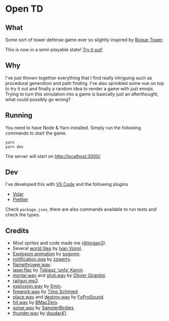 # Open TD

## What

Some sort of tower defense game ever so slightly inspired by [Rogue Tower](https://store.steampowered.com/app/1843760/Rogue_Tower/).

This is now in a semi-playable state! [Try it out!](https://lorgan3.github.io/open-td/)

## Why

I've just thrown together everything that I find really intriguing such as procedural generation and path finding. I've also sprinkled some vue on top to try it out and finally a random idea to render a game with just emojis. Trying to turn this simulation into a game is basically just an afterthought, what could possibly go wrong?

## Running

You need to have Node & Yarn installed. Simply run the following commands to start the game.

```
yarn
yarn dev
```

The server will start on [http://localhost:3000/](http://localhost:3000/)

## Dev

I've developed this with [VS Code](https://code.visualstudio.com/) and the following plugins

- [Volar](https://marketplace.visualstudio.com/items?itemName=Vue.volar)
- [Prettier](https://marketplace.visualstudio.com/items?itemName=esbenp.prettier-vscode)

Check `package.json`, there are also commands available to run tests and check the types.

## Credits

- Most sprites and code made me ([@lorgan3](https://github.com/lorgan3)).
- Several [world tiles](https://opengameart.org/content/basic-map-32x32-by-ivan-voirol) by [Ivan Voirol](https://opengameart.org/users/ivan-voirol).
- [Explosion animation](https://opengameart.org/content/explosion-3) by [sogomn](https://opengameart.org/users/sogomn).
- [notification.ogg](https://freesound.org/people/zzwerty/sounds/315878/) by [zzwerty](https://freesound.org/people/zzwerty/).
- [flamethrower.wav](https://freesound.org/people/deleted_user_13668154/sounds/616093/).
- [laser.flac](https://freesound.org/people/unfa/sounds/584191/) by [Tobiasz 'unfa' Karoń](https://freesound.org/people/unfa/).
- [mortar.wav](https://freesound.org/people/OGsoundFX/sounds/423108/) and [shot.wav](https://freesound.org/people/OGsoundFX/sounds/423114/) by [Olivier Girardot](https://freesound.org/people/OGsoundFX/).
- [railgun.mp3](https://freesound.org/people/deleted_user_1941307/sounds/155790/).
- [explosion.wav](https://freesound.org/people/EminYILDIRIM/sounds/553153/) by [Emin](https://freesound.org/people/EminYILDIRIM/).
- [firework.wav](https://freesound.org/people/TimoSchmied/sounds/530972/) by [Timo Schmied](https://freesound.org/people/TimoSchmied/).
- [place.wav](https://freesound.org/people/Robinhood76/sounds/254079/) and [destroy.wav](https://freesound.org/people/Robinhood76/sounds/503554/) by [FxProSound](https://freesound.org/people/Robinhood76/).
- [hit.wav](https://freesound.org/people/BMacZero/sounds/96138/) by [BMacZero](https://freesound.org/people/BMacZero/).
- [sonar.wav](https://freesound.org/people/SamsterBirdies/sounds/371178/) by [SamsterBirdies](https://freesound.org/people/SamsterBirdies/).
- [thunder.wav](https://freesound.org/people/doudar41/sounds/535952/) by [doudar41](https://freesound.org/people/doudar41/).
